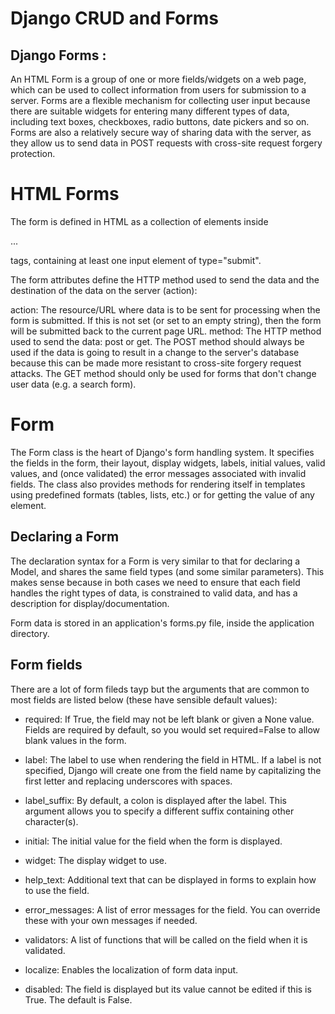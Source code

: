 #  Django CRUD and Forms

## Django Forms :

An HTML Form is a group of one or more fields/widgets on a web page, which can be used to collect information from users for submission to a server. Forms are a flexible mechanism for collecting user input because there are suitable widgets for entering many different types of data, including text boxes, checkboxes, radio buttons, date pickers and so on. Forms are also a relatively secure way of sharing data with the server, as they allow us to send data in POST requests with cross-site request forgery protection.

# HTML Forms

The form is defined in HTML as a collection of elements inside <form>...</form> tags, containing at least one input element of type="submit".

The form attributes define the HTTP method used to send the data and the destination of the data on the server (action):

action: The resource/URL where data is to be sent for processing when the form is submitted. If this is not set (or set to an empty string), then the form will be submitted back to the current page URL. method: The HTTP method used to send the data: post or get. The POST method should always be used if the data is going to result in a change to the server's database because this can be made more resistant to cross-site forgery request attacks. The GET method should only be used for forms that don't change user data (e.g. a search form).

# Form

The Form class is the heart of Django's form handling system. It specifies the fields in the form, their layout, display widgets, labels, initial values, valid values, and (once validated) the error messages associated with invalid fields. The class also provides methods for rendering itself in templates using predefined formats (tables, lists, etc.) or for getting the value of any element.

## Declaring a Form

The declaration syntax for a Form is very similar to that for declaring a Model, and shares the same field types (and some similar parameters). This makes sense because in both cases we need to ensure that each field handles the right types of data, is constrained to valid data, and has a description for display/documentation.

Form data is stored in an application's forms.py file, inside the application directory.

## Form fields

There are a lot of form fileds tayp but the arguments that are common to most fields are listed below (these have sensible default values):

- required: If True, the field may not be left blank or given a None value. Fields are required by default, so you would set required=False to allow blank values in the form.

- label: The label to use when rendering the field in HTML. If a label is not specified, Django will create one from the field name by capitalizing the first letter and replacing underscores with spaces.

- label_suffix: By default, a colon is displayed after the label. This argument allows you to specify a different suffix containing other character(s).

- initial: The initial value for the field when the form is displayed.

- widget: The display widget to use.

- help_text: Additional text that can be displayed in forms to explain how to use the field.

- error_messages: A list of error messages for the field. You can override these with your own messages if needed.

- validators: A list of functions that will be called on the field when it is validated.

- localize: Enables the localization of form data input.

- disabled: The field is displayed but its value cannot be edited if this is True. The default is False.